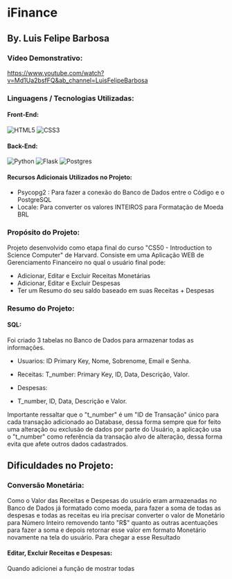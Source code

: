 # iFinance
## By. Luis Felipe Barbosa

### Vídeo Demonstrativo: 
https://www.youtube.com/watch?v=Md1Ua2bsfFQ&ab_channel=LuisFelipeBarbosa

### Linguagens / Tecnologias Utilizadas:
#### Front-End:
![HTML5](https://img.shields.io/badge/html5-%23E34F26.svg?style=for-the-badge&logo=html5&logoColor=white)
![CSS3](https://img.shields.io/badge/css3-%231572B6.svg?style=for-the-badge&logo=css3&logoColor=white)

#### Back-End:
![Python](https://img.shields.io/badge/python-3670A0?style=for-the-badge&logo=python&logoColor=ffdd54)
![Flask](https://img.shields.io/badge/flask-%23000.svg?style=for-the-badge&logo=flask&logoColor=white)
![Postgres](https://img.shields.io/badge/postgres-%23316192.svg?style=for-the-badge&logo=postgresql&logoColor=white)

#### Recursos Adicionais Utilizados no Projeto:
  - Psycopg2 : Para fazer a conexão do Banco de Dados entre o Código e o PostgreSQL
  - Locale: Para converter os valores INTEIROS para Formatação de Moeda BRL

### Propósito do Projeto:
Projeto desenvolvido como etapa final do curso "CS50 - Introduction to Science Computer" de Harvard.
Consiste em uma Aplicação WEB de Gerenciamento Financeiro no qual o usuário final pode:
  - Adicionar, Editar e Excluir Receitas Monetárias
  - Adicionar, Editar e Excluir Despesas
  - Ter um Resumo do seu saldo baseado em suas Receitas + Despesas
  
### Resumo do Projeto:
#### SQL:
Foi criado 3 tabelas no Banco de Dados para armazenar todas as informações.

- Usuarios:
ID Primary Key, Nome, Sobrenome, Email e Senha.

- Receitas:
T_number: Primary Key, ID, Data, Descrição, Valor.

- Despesas:
- T_number, ID, Data, Descrição e Valor.

Importante ressaltar que o "t_number" é um "ID de Transação" único para cada transação adicionado ao Database, dessa forma sempre que for feito uma alteração ou exclusão de dados por parte do Usuário, a aplicação usa o "t_number" como referência da transação alvo de alteração, dessa forma evita que afete outros dados cadastrados.
  
## Dificuldades no Projeto:

### Conversão Monetária:
  Como o Valor das Receitas e Despesas do usuário eram armazenadas no Banco de Dados já formatado como moeda, para fazer a soma de todas as despesas e todas as receitas
  eu iria precisar converter o valor de Monetário para Número Inteiro removendo tanto "R$" quanto as outras acentuações para fazer a soma e depois retornar esse valor em
  formato Monetário novamente na tela do usuário.
  Para chegar a esse Resultado

#### Editar, Excluir Receitas e Despesas:
  Quando adicionei a função de mostrar todas 
